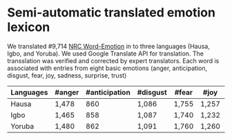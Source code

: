 # Semi-automatic translated emotion lexicon

We translated #9,714 [NRC Word-Emotion](https://saifmohammad.com/WebPages/NRC-Emotion-Lexicon.htm) in to three languages (Hausa, Igbo, and Yoruba). We used Google Translate API for translation. The transslation was verified and corrected by expert translators. Each word is associated with entries from eight basic emotions (anger, anticipation, disgust, fear, joy, sadness, surprise, trust) 


| Languages | #anger | #anticipation| #disgust |  #fear | #joy | #sadness| #surprise |   #trust |  
| --------- | -------- |  -------- | -------- |   --------- | -------- |  -------- | -------- |   -------- | 
| Hausa  | 1,478  |   860  |  1,086  |   1,755  |  1,257  |   1,288  | 582  |  1,551  | 
| Igbo  | 1,465  |  858  | 1,087	   |  1,740  |  1,232  |   1283  | 575  |  1,474  | 
| Yoruba  |  1,480  |   862  |  1,091	  |  1,760  |  1,260  |  1,292  |  583  |  1,560  | 
